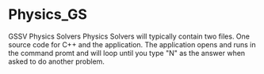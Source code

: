 # Physics_GS
GSSV Physics Solvers
Physics Solvers will typically contain two files. One source code for C++ and the application.
The application opens and runs in the command promt and will loop until you type "N" as the answer when asked to do another problem.
